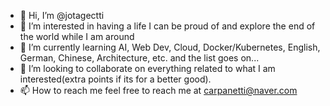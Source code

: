 - 👋 Hi, I’m @jotagectti
- 👀 I’m interested in having a life I can be proud of and explore the end of the world while I am around
- 🌱 I’m currently learning AI, Web Dev, Cloud, Docker/Kubernetes, English, German, Chinese, Architecture, etc. and the list goes on...
- 💞️ I’m looking to collaborate on everything related to what I am interested(extra points if its for a better good).
- 📫 How to reach me feel free to reach me at carpanetti@naver.com

<!---
jotagectti/jotagectti is a ✨ special ✨ repository because its `README.md` (this file) appears on your GitHub profile.
You can click the Preview link to take a look at your changes.
--->
